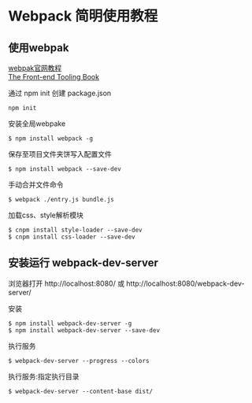 
# Webpack 简明使用教程


## 使用webpak

[webpak官网教程](http://webpack.github.io/docs/tutorials/getting-started/)  
[The Front-end Tooling Book](http://tooling.github.io/book-of-modern-frontend-tooling/dependency-management/webpack/getting-started.html)

通过 npm init 创建 package.json
~~~~
npm init 
~~~~

安装全局webpake
~~~~
$ npm install webpack -g
~~~~


保存至项目文件夹饼写入配置文件
~~~~
$ npm install webpack --save-dev
~~~~

手动合并文件命令
~~~~
$ webpack ./entry.js bundle.js
~~~~

加载css、style解析模块
~~~~
$ cnpm install style-loader --save-dev
$ cnpm install css-loader --save-dev
~~~~


## 安装运行 webpack-dev-server

浏览器打开 http://localhost:8080/ 或 http://localhost:8080/webpack-dev-server/

安装
~~~~
$ npm install webpack-dev-server -g
$ npm install webpack-dev-server --save-dev
~~~~

执行服务
~~~~
$ webpack-dev-server --progress --colors
~~~~

执行服务:指定执行目录
~~~~
$ webpack-dev-server --content-base dist/
~~~~

